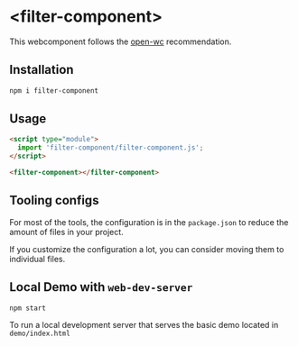 # \<filter-component>

This webcomponent follows the [open-wc](https://github.com/open-wc/open-wc) recommendation.

## Installation
```bash
npm i filter-component
```

## Usage
```html
<script type="module">
  import 'filter-component/filter-component.js';
</script>

<filter-component></filter-component>
```



## Tooling configs

For most of the tools, the configuration is in the `package.json` to reduce the amount of files in your project.

If you customize the configuration a lot, you can consider moving them to individual files.

## Local Demo with `web-dev-server`
```bash
npm start
```
To run a local development server that serves the basic demo located in `demo/index.html`
